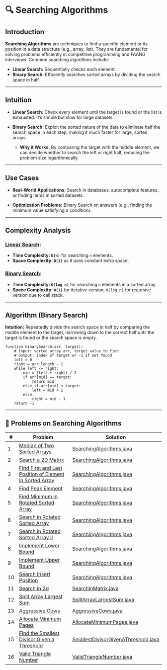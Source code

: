 # 🔍 Searching Algorithms

## Introduction

**Searching Algorithms** are techniques to find a specific element or its position in a data structure (e.g., array,
list). They are fundamental for solving problems efficiently in competitive programming and FAANG interviews. Common
searching algorithms include:

* **Linear Search:** Sequentially checks each element.
* **Binary Search:** Efficiently searches sorted arrays by dividing the search space in half.

---

## Intuition

- **Linear Search:** Check every element until the target is found or the list is exhausted. It’s simple but slow for
  large
  datasets.

- **Binary Search:** Exploit the sorted nature of the data to eliminate half the search space in each step, making it
  much
  faster for large, sorted arrays.
    - **Why it Works:** By comparing the target with the middle element, we can decide whether to search the left or
      right half,
      reducing the problem size logarithmically.

---

## Use Cases

- **Real-World Applications:** Search in databases, autocomplete features, or finding items in sorted datasets.

- **Optimization Problems:** Binary Search on answers (e.g., finding the minimum value satisfying a condition).

---

## Complexity Analysis

### [Linear Search](./SearchingAlgorithms.java):

- **Time Complexity: `O(n)`** for searching `n` elements.
- **Space Complexity: `O(1)`** as it uses constant extra space.

### [Binary Search](./SearchingAlgorithms.java):

- **Time Complexity: `O(log n)`** for searching `n` elements in a sorted array.
- **Space Complexity: `O(1)`** for iterative version, `O(log n)` for recursive version due to call stack.

---

## Algorithm (Binary Search)

**Intuition:** Repeatedly divide the search space in half by comparing the middle element to the target, narrowing down
to
the correct half until the target is found or the search space is empty.

```
function binarySearch(arr, target):
    # Input: sorted array arr, target value to find
    # Output: index of target or -1 if not found
    left = 0
    right = arr.length - 1
    while left <= right:
        mid = (left + right) / 2
        if arr[mid] == target:
            return mid
        else if arr[mid] < target:
            left = mid + 1
        else:
            right = mid - 1
    return -1
```

---

## 🧪 Problems on Searching Algorithms

| #  | Problem                                                                                                                                                       | Solution                                                                                  |
|----|---------------------------------------------------------------------------------------------------------------------------------------------------------------|-------------------------------------------------------------------------------------------|
| 1  | [Median of Two Sorted Arrays](https://leetcode.com/problems/median-of-two-sorted-arrays/)                                                                     | [SearchingAlgorithms.java](./SearchingAlgorithms.java)                                    |
| 2  | [Search a 2D Matrix](https://leetcode.com/problems/search-a-2d-matrix/description/)                                                                           | [SearchingAlgorithms.java](./SearchingAlgorithms.java)                                    |
| 3  | [Find First and Last Position of Element in Sorted Array](https://leetcode.com/problems/find-first-and-last-position-of-element-in-sorted-array/description/) | [SearchingAlgorithms.java](./SearchingAlgorithms.java)                                    |
| 4  | [Find Peak Element](https://leetcode.com/problems/find-peak-element/)                                                                                         | [SearchingAlgorithms.java](./SearchingAlgorithms.java)                                    |
| 5  | [Find Minimum in Rotated Sorted Array](https://leetcode.com/problems/find-minimum-in-rotated-sorted-array/)                                                   | [SearchingAlgorithms.java](./SearchingAlgorithms.java)                                    |                                                
| 6  | [Search in Rotated Sorted Array](https://leetcode.com/problems/search-in-rotated-sorted-array/)                                                               | [SearchingAlgorithms.java](./SearchingAlgorithms.java)                                    |                                            
| 7  | [Search in Rotated Sorted Array II](https://leetcode.com/problems/search-in-rotated-sorted-array-ii)                                                          | [SearchingAlgorithms.java](./SearchingAlgorithms.java)                                    |
| 8  | [Implement Lower Bound](https://www.geeksforgeeks.org/problems/implement-lower-bound/1)                                                                       | [SearchingAlgorithms.java](./SearchingAlgorithms.java)                                    |
| 9  | [Implement Upper Bound](https://www.geeksforgeeks.org/problems/implement-upper-bound/1)                                                                       | [SearchingAlgorithms.java](./SearchingAlgorithms.java)                                    |
| 10 | [Search Insert Position](https://leetcode.com/problems/search-insert-position/)                                                                               | [SearchingAlgorithms.java](./SearchingAlgorithms.java)                                    |                                             |
| 11 | [Search in 2d](https://leetcode.com/problems/search-a-2d-matrix/)                                                                                             | [SearchInMatrix.java](./binarySearch/SearchInMatrix.java)                                 |
| 12 | [Split Array Largest Sum](https://leetcode.com/problems/split-array-largest-sum/)                                                                             | [SplitArrayLargestSum.java](./binarySearch/SplitArrayLargestSum.java)                     |
| 13 | [Aggressive Cows](https://www.geeksforgeeks.org/problems/aggressive-cows/1)                                                                                   | [AggressiveCows.java](./binarySearch/AggressiveCows.java)                                 |
| 14 | [Allocate Minimum Pages](https://www.geeksforgeeks.org/problems/allocate-minimum-number-of-pages0937/1)                                                       | [AllocateMinimumPages.java](./binarySearch/AllocateMinimumPages.java)                     |
| 15 | [Find the Smallest Divisor Given a Threshold](https://leetcode.com/problems/find-the-smallest-divisor-given-a-threshold)                                      | [SmallestDivisorGivenAThreshold.java](./binarySearch/SmallestDivisorGivenAThreshold.java) |
| 16 | [Valid Triangle Number](https://leetcode.com/problems/valid-triangle-number/)                                                                                 | [ValidTriangleNumber.java](./binarySearch/ValidTriangleNumber.java)                       |